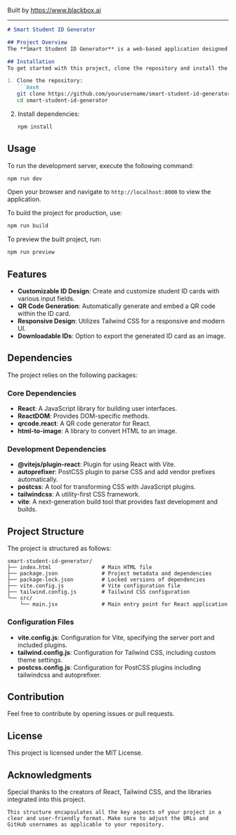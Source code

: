 
Built by https://www.blackbox.ai

---

```markdown
# Smart Student ID Generator

## Project Overview
The **Smart Student ID Generator** is a web-based application designed to create customizable student ID cards with the capability of generating QR codes. This project leverages React for building the user interface and utilizes Tailwind CSS for styling, along with other libraries to enhance functionality.

## Installation
To get started with this project, clone the repository and install the required dependencies.

1. Clone the repository:
   ```bash
   git clone https://github.com/yourusername/smart-student-id-generator.git
   cd smart-student-id-generator
   ```

2. Install dependencies:
   ```bash
   npm install
   ```

## Usage
To run the development server, execute the following command:
```bash
npm run dev
```
Open your browser and navigate to `http://localhost:8000` to view the application. 

To build the project for production, use:
```bash
npm run build
```

To preview the built project, run:
```bash
npm run preview
```

## Features
- **Customizable ID Design**: Create and customize student ID cards with various input fields.
- **QR Code Generation**: Automatically generate and embed a QR code within the ID card.
- **Responsive Design**: Utilizes Tailwind CSS for a responsive and modern UI.
- **Downloadable IDs**: Option to export the generated ID card as an image.

## Dependencies
The project relies on the following packages:

### Core Dependencies
- **React**: A JavaScript library for building user interfaces.
- **ReactDOM**: Provides DOM-specific methods.
- **qrcode.react**: A QR code generator for React.
- **html-to-image**: A library to convert HTML to an image.

### Development Dependencies
- **@vitejs/plugin-react**: Plugin for using React with Vite.
- **autoprefixer**: PostCSS plugin to parse CSS and add vendor prefixes automatically.
- **postcss**: A tool for transforming CSS with JavaScript plugins.
- **tailwindcss**: A utility-first CSS framework.
- **vite**: A next-generation build tool that provides fast development and builds.

## Project Structure
The project is structured as follows:

```
smart-student-id-generator/
├── index.html                # Main HTML file
├── package.json              # Project metadata and dependencies
├── package-lock.json         # Locked versions of dependencies
├── vite.config.js            # Vite configuration file
├── tailwind.config.js        # Tailwind CSS configuration
└── src/
    └── main.jsx              # Main entry point for React application
```

### Configuration Files
- **vite.config.js**: Configuration for Vite, specifying the server port and included plugins.
- **tailwind.config.js**: Configuration for Tailwind CSS, including custom theme settings.
- **postcss.config.js**: Configuration for PostCSS plugins including tailwindcss and autoprefixer.

## Contribution
Feel free to contribute by opening issues or pull requests. 

## License
This project is licensed under the MIT License.

## Acknowledgments
Special thanks to the creators of React, Tailwind CSS, and the libraries integrated into this project.

```
This structure encapsulates all the key aspects of your project in a clear and user-friendly format. Make sure to adjust the URLs and GitHub usernames as applicable to your repository.
```